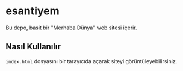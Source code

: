 # esantiyem

Bu depo, basit bir "Merhaba Dünya" web sitesi içerir.

## Nasıl Kullanılır

`index.html` dosyasını bir tarayıcıda açarak siteyi görüntüleyebilirsiniz.

